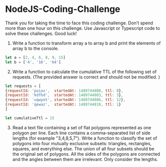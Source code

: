 # NodeJS-Coding-Challenge

Thank you for taking the time to face this coding challenge. 
Don’t spend more than one hour on this challenge. 
Use Javascript or Typescript code to solve these challenges. 
Good luck!

1) Write a function to transform array a to array b and print the elements of array b to the console.
```javascript
let a = [2, 4, 6, 8, 9, 15]
let b = ['4', '16', '64']
```
2) Write a function to calculate the cumulative TTL of the following set of requests. (The provided answer is correct and should not be modified. )
```javascript
let requests = [
{requestId: 'poiax',  startedAt: 1489744808, ttl: 8},
{requestId: 'kdfhd',  startedAt: 1489744803, ttl: 3},
{requestId: 'uqwyet', startedAt: 1489744806, ttl: 12}, 
{requestId: 'qewaz',  startedAt: 1489744810, ttl: 1}
]

let cumulativeTtl = 15
```
3) Read a text file containing a set of flat polygons represented as one polygon per line. Each line contains a comma-separated list of side lengths (for example "3,4,8,5,7"). Write a function to classify the set of polygons into four mutually exclusive subsets: triangles, rectangles, squares, and everything else. The union of all four subsets should be the original set of polygons. All the sides of the polygons are connected and the angles between them are irrelevant. Only consider the lengths. 
